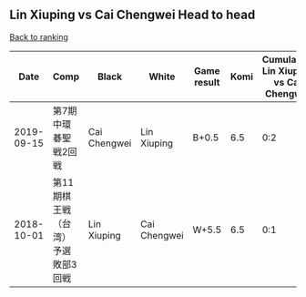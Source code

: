 ## Lin Xiuping vs Cai Chengwei Head to head

[Back to ranking](../../index.md)




| **Date** | **Comp** | **Black** | **White** | **Game result** | **Komi** | **Cumulative Lin Xiuping vs Cai Chengwei** | **Lin Xiuping streak** | **Cai Chengwei streak** | 
| --- | --- | --- | --- | --- | --- | --- | --- | --- |
| 2019-09-15 | 第7期中環碁聖戦2回戦 | Cai Chengwei | Lin Xiuping | B+0.5 | 6.5 | 0:2 | 0 | 2 | 
| 2018-10-01 | 第11期棋王戦（台湾）予選敗部3回戦 | Lin Xiuping | Cai Chengwei | W+5.5 | 6.5 | 0:1 | 0 | 1 |




